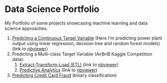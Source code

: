 # Data Science Portfolio
My Portfolio of some projects showcasing machine learning and data science approaches.

1. [Predicting a Continuous Target Variable](https://github.com/vosilov/Data-Science-Portfolio/blob/master/PredictingContinuousTargetVariable/ETLplusPredictiveAnalytics.ipynb) (Here I'm predicting power plant output using linear regression, decision tree and random forest models) (link to [nbviewer](http://nbviewer.jupyter.org/github/vosilov/Data-Science-Portfolio/blob/master/PredictingContinuousTargetVariable/ETLplusPredictiveAnalytics.ipynb)) 
2. Predicting a Multi-class Target Variable (AirBnB Kaggle Competition data):
    1. [Extract-Transform-Load (ETL)](https://github.com/vosilov/Data-Science-Portfolio/blob/master/AirBnB-Kaggle-Competition/airbnb_kaggle_ETL.ipynb) (link to [nbviewer](http://nbviewer.jupyter.org/github/vosilov/Data-Science-Portfolio/blob/master/AirBnB-Kaggle-Competition/airbnb_kaggle_ETL.ipynb))
    2. [Predictive Analytics](https://github.com/vosilov/Data-Science-Portfolio/blob/master/AirBnB-Kaggle-Competition/airbnb_kaggle_ML.ipynb) (link to [nbviewer](http://nbviewer.jupyter.org/github/vosilov/Data-Science-Portfolio/blob/master/AirBnB-Kaggle-Competition/airbnb_kaggle_ML.ipynb))
3. [Predicting Credit Card Fraud](https://github.com/vosilov/Data-Science-Portfolio/blob/master/Credit%20card%20fraud/CreditCardFraudDetection.ipynb) (binary classification)
